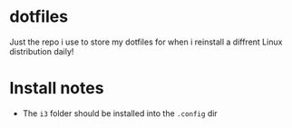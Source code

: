 # dotfiles
Just the repo i use to store my dotfiles for when i reinstall a diffrent Linux distribution daily!

# Install notes
* The `i3` folder should be installed into the `.config` dir
